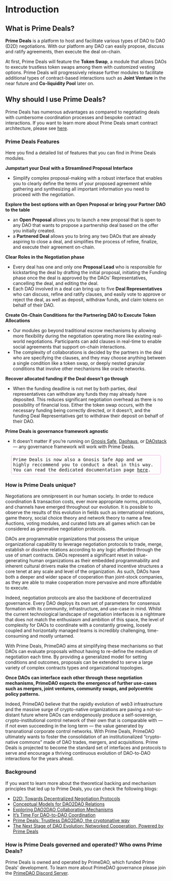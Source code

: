 # Introduction

## What is Prime Deals?

**Prime Deals** is a platform to host and facilitate various types of DAO to DAO (D2D) negotiations. With our platform any DAO can easily propose, discuss and ratify agreements, then execute the deal on-chain.

At first, Prime Deals will feature the **Token Swap**, a module that allows DAOs to execute trustless token swaps among them with customized vesting options. Prime Deals will progressively release further modules to facilitate additional types of contract-based interactions such as **Joint Venture** in the near future and **Co-liquidity Pool** later on.

## Why should I use Prime Deals?

Prime Deals has numerous advantages as compared to negotiating deals with cumbersome coordination processes and bespoke contract interactions. If you want to learn more about Prime Deals smart contract architecture, please see <a href="/documentation/SmartContractArchitecture">here</a>. 

### Prime Deals Features

Here you find a detailed list of features that you can find in Prime Deals modules.

**Jumpstart your Deal with a Streamlined Proposal Interface**

- Simplify complex proposal-making with a robust interface that enables you to clearly define the terms of your proposed agreement while gathering and synthesizing all important information you need to proceed with the negotiation.

**Explore the best options with an Open Proposal or bring your Partner DAO to the table**

- an **Open Proposal** allows you to launch a new proposal that is open to any DAO that wants to propose a partnership deal based on the offer you initially created.
- a **Partnered Deal** allows you to bring any two DAOs that are already aspiring to close a deal, and simplifies the process of refine, finalize, and execute their agreement on-chain.

**Clear Roles in the Negotiation phase**

- Every deal has one and only one **Proposal Lead** who is responsible for kickstarting the deal by drafting the initial proposal, initiating the Funding phase once the deal is approved by the DAOs’ Representatives, cancelling the deal, and editing the deal.
- Each DAO involved in a deal can bring up to five **Deal Representatives** who can discuss, refine and ratify clauses, and easily vote to approve or reject the deal, as well as deposit, withdraw funds, and claim tokens on behalf of their DAO.

**Create On-Chain Conditions for the Partnering DAO to Execute Token Allocations**

- Our modules go beyond traditional escrow mechanisms by allowing more flexibility during the negotiation operating more like existing real-world negotiations. Participants can add clauses in real-time to enable social agreements that support on-chain interactions.
- The complexity of collaborations is decided by the partners in the deal who are specifying the clauses, and they may choose anything between a single condition like a token swap, or deeply nested granular conditions that involve other mechanisms like oracle networks.

**Recover allocated funding if the Deal doesn’t go through**

- When the funding deadline is not met by both parties, deal representatives can withdraw any funds they may already have deposited. This reduces significant negotiation overhead as there is no possibility of financial loss. Either the token swap occurs, with the necessary funding being correctly directed, or it doesn’t, and the funding Deal Representatives get to withdraw their deposit on behalf of their DAO.

**Prime Deals is governance framework agnostic**

- It doesn’t matter if you’re running on <a href="https://gnosis-safe.io/" target="_blank" rel="noopener noreferrer">Gnosis Safe</a>, <a href="https://daohaus.club/" target="_blank" rel="noopener noreferrer">Daohaus</a>, or <a href="https://daostack.io/" target="_blank" rel="noopener noreferrer">DAOstack</a> — any governance framework will work with Prime Deals. 
<div class="sample"; style="border: 1px solid #EBA7DA; border-radius: 5px; padding: 5px;font-family: monospace; margin: 18px;">Prime Deals is now also a Gnosis Safe App and we highly reccommend you to conduct a deal in this way. You can read the dedicated documentation page <a href="/documentation/USEDEALSWITHGNOSISSAFE">here</a>.</div>

### How is Prime Deals unique?

Negotiations are omnipresent in our human society. In order to reduce coordination & transaction costs, ever more appropriate norms, protocols, and channels have emerged throughout our evolution. It is possible to observe the results of this evolution in fields such as international relations, game theory, social choice theory and network theory to name a few. Auctions, voting modules, and curated lists are all games which can be considered as generative negotiation protocols.

DAOs are programmable organizations that possess the unique organizational capability to leverage negotiation protocols to trade, merge, establish or dissolve relations according to any logic afforded through the use of smart contracts. DAOs represent a significant reset in value-generating human organizations as their embedded programmability and inherent cultural drivers make the creation of shared incentive structures a core tenet at any scale and level of the organization. As such, DAOs have both a deeper and wider space of cooperation than joint-stock companies, as they are able to make cooperation more pervasive and more affordable to execute.

Indeed, negotiation protocols are also the backbone of decentralized governance. Every DAO deploys its own set of parameters for consensus formation with its community, infrastructure, and use-case in mind.  Whilst the current technological landscape of negotiation interfaces is a nightmare that does not match the enthusiasm and ambition of this space, the level of complexity for DAOs to coordinate with a constantly growing, loosely coupled and horizontally managed teams is incredibly challenging, time-consuming and mostly untamed.

With Prime Deals, PrimeDAO aims at simplifying these mechanisms so that DAOs can evaluate proposals without having to re-define the medium of negotiation each time. By providing a generalized model for setting conditions and outcomes, proposals can be extended to serve a large variety of complex contracts types and organizational topologies.

**Once DAOs can interface each other through these negotiation mechanisms, PrimeDAO expects the emergence of further use-cases such as mergers, joint ventures, community swaps, and polycentric policy patterns.**

Indeed, PrimeDAO believe that the rapidly evolution of web3 infrastructure and the massive surge of crypto-native organizations are paving a not-so-distant future where DAOs can endogenously produce a self-sovereign, crypto-institutional control network of their own that is comparable with — if not even succeeding in the long term — the value generated by transnational corporate control networks. With Prime Deals, PrimeDAO ultimately wants to foster the consolidation of an institutionalized “crypto-native commons” made of DAO trades, mergers, and acquisitions. Prime Deals is projected to become the standard set of interfaces and protocols to serve and encourage a thriving continuous evolution of DAO-to-DAO interactions for the years ahead.

### Background

If you want to learn more about the theoretical backing and mechanism principles that led up to Prime Deals, you can check the following blogs:

<ul>
<li><a href="https://blog.curvelabs.eu/d2d-towards-decentralized-negotiation-protocols-e37d164e91e6" target="_blank" rel="noopener noreferrer">D2D: Towards Decentralized Negotiation Protocols</a></li>
<li><a href="https://medium.com/primedao/conceptual-models-for-dao2dao-relations-ac2b2d3cc84d" target="_blank" rel="noopener noreferrer">Conceptual Models for DAO2DAO Relations</a></li>
<li><a href="https://medium.com/primedao/exploring-dao2dao-collaboration-mechanisms-c37218a17a21" target="_blank" rel="noopener noreferrer">Exploring DAO2DAO Collaboration Mechanisms</a></li>
<li><a href="https://medium.com/primedao/its-time-for-dao-to-dao-coordination-8791ec78545f" target="_blank" rel="noopener noreferrer">It’s Time For DAO-to-DAO Coordination</a></li>
<li><a href="https://medium.com/primedao/prime-deals-trustless-dao2dao-the-cryptonative-way-261210ccda96" target="_blank" rel="noopener noreferrer">Prime Deals: Trustless DAO2DAO, the cryptonative way</a></li>
<li><a href="https://primedao.mirror.xyz/PDPyApTLgS2FwPDFsqSrgbmN82eHBek_x33HU9Drrm8" target="_blank" rel="noopener noreferrer">The Next Stage of DAO Evolution: Networked Cooperation, Powered by Prime Deals</a></li>
</ul>

### How is Prime Deals governed and operated? Who owns Prime Deals?

Prime Deals is owned and operated by PrimeDAO, which funded Prime Deals' development. To learn more about PrimeDAO governance please join the <a href="https://discord.com/invite/x8v59pG" target="_blank" rel="noopener noreferrer">PrimeDAO Discord Server</a>.